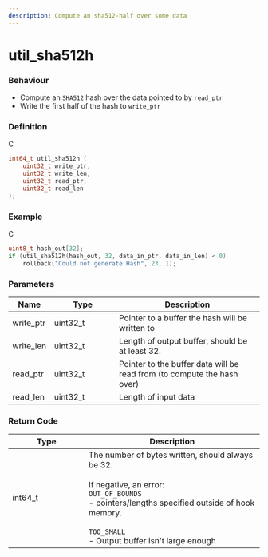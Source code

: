 ```yaml
---
description: Compute an sha512-half over some data
---
```


# util\_sha512h

### Behaviour

* Compute an `SHA512` hash over the data pointed to by `read_ptr`
* Write the first half of the hash to `write_ptr`

### Definition

C

```c
int64_t util_sha512h (
    uint32_t write_ptr,
    uint32_t write_len,
    uint32_t read_ptr,
    uint32_t read_len
);
```

### Example

C

```c
uint8_t hash_out[32];
if (util_sha512h(hash_out, 32, data_in_ptr, data_in_len) < 0)
	rollback("Could not generate Hash", 23, 1);
```

### Parameters

<table><thead><tr><th>Name</th><th width="114">Type</th><th>Description</th></tr></thead><tbody><tr><td>write_ptr</td><td>uint32_t</td><td>Pointer to a buffer the hash will be written to</td></tr><tr><td>write_len</td><td>uint32_t</td><td>Length of output buffer, should be at least 32.</td></tr><tr><td>read_ptr</td><td>uint32_t</td><td>Pointer to the buffer data will be read from (to compute the hash over)</td></tr><tr><td>read_len</td><td>uint32_t</td><td>Length of input data</td></tr></tbody></table>

### Return Code

<table><thead><tr><th width="137">Type</th><th>Description</th></tr></thead><tbody><tr><td>int64_t</td><td>The number of bytes written, should always be 32.<br><br>If negative, an error:<br><code>OUT_OF_BOUNDS</code><br>- pointers/lengths specified outside of hook memory.<br><br><code>TOO_SMALL</code><br>- Output buffer isn't large enough</td></tr></tbody></table>
